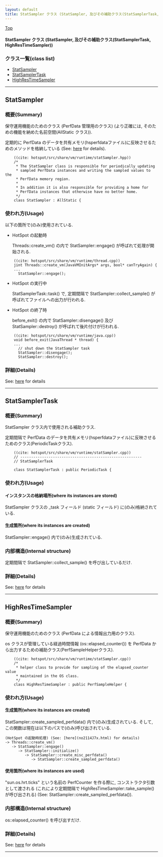 ```yaml
---
layout: default
title: StatSampler クラス (StatSampler, 及びその補助クラス(StatSamplerTask, HighResTimeSampler))
---
```

[Top](../index.html)

#### StatSampler クラス (StatSampler, 及びその補助クラス(StatSamplerTask, HighResTimeSampler))



### クラス一覧(class list)

  * [StatSampler](#nol5pI-Ojb)
  * [StatSamplerTask](#noHHwXqyFi)
  * [HighResTimeSampler](#noAio-DJef)


---
## <a name="nol5pI-Ojb" id="nol5pI-Ojb">StatSampler</a>

### 概要(Summary)
保守運用機能のためのクラス (PerfData 管理用のクラス)
(より正確には, そのための機能を納めた名前空間(AllStatic クラス)).

定期的に PerfData のデータを共有メモリ(hsperfdataファイル)に反映させるためのメソッドを格納している
(See: [here](no3420acA.html) for details).


```
    ((cite: hotspot/src/share/vm/runtime/statSampler.hpp))
    /*
     * The StatSampler class is responsible for periodically updating
     * sampled PerfData instances and writing the sampled values to the
     * PerfData memory region.
     *
     * In addition it is also responsible for providing a home for
     * PerfData instances that otherwise have no better home.
     */
    class StatSampler : AllStatic {
```

### 使われ方(Usage)
以下の箇所で(のみ)使用されている.

* HotSpot の起動時

  Threads::create_vm() の内で StatSampler::engage() が呼ばれて処理が開始される.


```
    ((cite: hotspot/src/share/vm/runtime/thread.cpp))
    jint Threads::create_vm(JavaVMInitArgs* args, bool* canTryAgain) {
    ...
      StatSampler::engage();
```

* HotSpot の実行中

  StatSamplerTask::task() で, 定期間隔で StatSampler::collect_sample() が呼ばれてファイルへの出力が行われる.

* HotSpot の終了時

  before_exit() の内で StatSampler::disengage() 及び StatSampler::destroy() が呼ばれて後片付けが行われる.


```
    ((cite: hotspot/src/share/vm/runtime/java.cpp))
    void before_exit(JavaThread * thread) {
    ...
      // shut down the StatSampler task
      StatSampler::disengage();
      StatSampler::destroy();
```




### 詳細(Details)
See: [here](../doxygen/classStatSampler.html) for details

---
## <a name="noHHwXqyFi" id="noHHwXqyFi">StatSamplerTask</a>

### 概要(Summary)
StatSampler クラス内で使用される補助クラス.

定期間隔で PerfData のデータを共有メモリ(hsperfdataファイル)に反映させるためのクラス(PeriodicTaskクラス).


```
    ((cite: hotspot/src/share/vm/runtime/statSampler.cpp))
    // --------------------------------------------------------
    // StatSamplerTask
    
    class StatSamplerTask : public PeriodicTask {
```

### 使われ方(Usage)
#### インスタンスの格納場所(where its instances are stored)
StatSampler クラスの _task フィールド (static フィールド) に(のみ)格納されている.

#### 生成箇所(where its instances are created)
StatSampler::engage() 内で(のみ)生成されている.

### 内部構造(Internal structure)
定期間隔で StatSampler::collect_sample() を呼び出しているだけ.




### 詳細(Details)
See: [here](../doxygen/classStatSamplerTask.html) for details

---
## <a name="noAio-DJef" id="noAio-DJef">HighResTimeSampler</a>

### 概要(Summary)
保守運用機能のためのクラス (PerfData による情報出力用のクラス).

os クラスが管理している経過時間情報 (os::elapsed_counter()) を 
PerfData から出力するための補助クラス(PerfSampleHelperクラス).


```
    ((cite: hotspot/src/share/vm/runtime/statSampler.cpp))
    /*
     * helper class to provide for sampling of the elapsed_counter value
     * maintained in the OS class.
     */
    class HighResTimeSampler : public PerfSampleHelper {
```

### 使われ方(Usage)
#### 生成箇所(where its instances are created)
StatSampler::create_sampled_perfdata() 内で(のみ)生成されている.
そして, この関数は現在は以下のパスで(のみ)呼び出されている.

```
(HotSpot の起動時処理) (See: [here](no2114J7x.html) for details)
-> Threads::create_vm()
   -> StatSampler::engage()
      -> StatSampler::initialize()
         -> StatSampler::create_misc_perfdata()
            -> StatSampler::create_sampled_perfdata()
```

#### 使用箇所(where its instances are used)
"sun.os.hrt.ticks" という名前の PerfCounter を作る際に, コンストラクタ引数として渡される
(これにより定期間隔で HighResTimeSampler::take_sample() が呼び出される)
(See: StatSampler::create_sampled_perfdata()).

### 内部構造(Internal structure)
os::elapsed_counter() を呼び出すだけ.




### 詳細(Details)
See: [here](../doxygen/classHighResTimeSampler.html) for details

---
